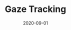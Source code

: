 ---
layout: prototype
title:  "Gaze Tracking"
date: 2020-09-01
description: "Move your face to direct a cursor."
prototype_url: "https://touchless.valtech.engineering/gaze/"
repo_url: "https://github.com/valtech-sd/touchless"
screenshot: ""
demo: "https://touchless.valtech.engineering/videos/touchless-gaze.mp4"
category: "Vision"
---